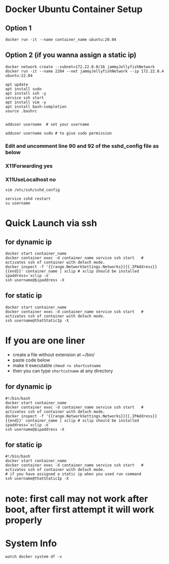 # Docker Ubuntu Container Setup
## Option 1
```
docker run -it --name container_name ubuntu:20.04
```
## Option 2 (if you wanna assign a static ip)
```
docker network create --subnet=172.22.0.0/16 jammyJellyfishNetwork
docker run -it --name 2204 --net jammyJellyfishNetwork --ip 172.22.0.4  ubuntu:22.04  

```
```
apt update
apt install sudo 
apt install ssh -y
service ssh start
apt install vim -y
apt install bash-completion
source .bashrc


adduser username  # set your username
```
```
adduser username sudo # to give sudo permission
```
### Edit and uncomment line 90 and 92 of the sshd_config file as below
###   X11Forwarding yes
###   X11UseLocalhost no
```
vim /etc/ssh/sshd_config 
```
```
service sshd restart
su username
```


# Quick Launch via ssh
## for dynamic ip
```
docker start container_name
docker container exec -d container_name service ssh start   # activates ssh of container with detach mode.
docker inspect -f '{{range.NetworkSettings.Networks}}{{.IPAddress}}{{end}}' container_name | xclip # xclip should be installed
ipaddress=`xclip -o`
ssh username@$ipaddress -X
```
## for static ip
```
docker start container_name
docker container exec -d container_name service ssh start   # activates ssh of container with detach mode.
ssh username@thatStaticIp -X

```
# If you are one liner
- create a file without extension at ~/bin/
- paste code below
- make it executable ```chmod +x shortcutname```
- then you can type ```shortcutname``` at any directory
## for dynamic ip
```
#!/bin/bash
docker start container_name
docker container exec -d container_name service ssh start   # activates ssh of container with detach mode.
docker inspect -f '{{range.NetworkSettings.Networks}}{{.IPAddress}}{{end}}' container_name | xclip # xclip should be installed
ipaddress=`xclip -o`
ssh username@$ipaddress -X
```
## for static ip
```
#!/bin/bash
docker start container_name
docker container exec -d container_name service ssh start   # activates ssh of container with detach mode.
# if you have assigned a static ip when you used run command 
ssh username@thatStaticIp -X
```

# note: first call may not work after boot, after first attempt it will work properly



# System Info
```
watch docker system df -v
```
